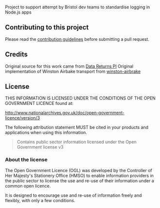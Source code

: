 Project to support attempt by Bristol dev teams to standardise logging in Node.js apps

## Contributing to this project

Please read the [contribution guidelines](/CONTRIBUTING.md) before submitting a pull request.

## Credits

Original source for this work came from [Data Returns PI](https://github.com/DEFRA/data-returns-pi-frontend)
Original implementation of Winston Airbake transport from [winston-airbrake](https://github.com/dstevensio/winston-airbrake) 

## License

THIS INFORMATION IS LICENSED UNDER THE CONDITIONS OF THE OPEN GOVERNMENT LICENCE found at:

<http://www.nationalarchives.gov.uk/doc/open-government-licence/version/3>

The following attribution statement MUST be cited in your products and applications when using this information.

>Contains public sector information licensed under the Open Government license v3

### About the license

The Open Government Licence (OGL) was developed by the Controller of Her Majesty's Stationery Office (HMSO) to enable information providers in the public sector to license the use and re-use of their information under a common open licence.

It is designed to encourage use and re-use of information freely and flexibly, with only a few conditions.

